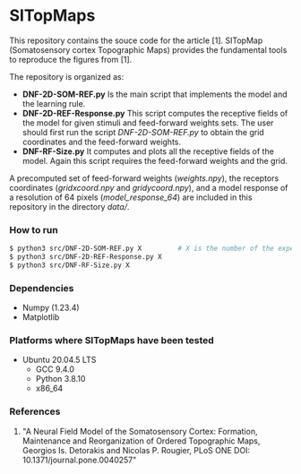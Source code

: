# SITopMaps

This repository contains the souce code for the article [1]. SITopMap
(Somatosensory cortex Topographic Maps) provides the fundamental tools to 
reproduce the figures from [1].

The repository is organized as:
  - **DNF-2D-SOM-REF.py**  Is the main script that implements the model and the 
     learning rule.
  - **DNF-2D-REF-Response.py** This script computes the receptive fields of the 
    model for given stimuli and feed-forward weights sets. The user should first
    run the script *DNF-2D-SOM-REF.py* to obtain the grid coordinates and the
    feed-forward weights.
  - **DNF-RF-Size.py** It computes and plots all the receptive fields of the 
    model. Again this script requires the feed-forward weights and the grid.

A precomputed set of feed-forward weights (*weights.npy*), the receptors 
coordinates (*gridxcoord.npy* and *gridycoord.npy*), and a model response of a 
resolution of 64 pixels (*model_response_64*) are included in this repository
in the directory *data/*.


### How to run
```bash
$ python3 src/DNF-2D-SOM-REF.py X         # X is the number of the experiment
$ python3 src/DNF-2D-REF-Response.py X
$ python3 src/DNF-RF-Size.py X
```

### Dependencies
  - Numpy (1.23.4)
  - Matplotlib


### Platforms where SITopMaps have been tested
  - Ubuntu 20.04.5 LTS
    - GCC 9.4.0
    - Python 3.8.10
    - x86_64


### References
  1. "A Neural Field Model of the Somatosensory Cortex: Formation, Maintenance 
    and Reorganization of Ordered Topographic Maps, Georgios Is. Detorakis and 
    Nicolas P. Rougier, PLoS ONE DOI: 10.1371/journal.pone.0040257"
